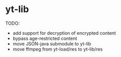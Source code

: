 yt-lib
======

TODO:
- add support for decryption of encrypted content
- bypass age-restricted content
- move JSON-java submodule to yt-lib
- move ffmpeg from yt-load/res to yt-lib/res
